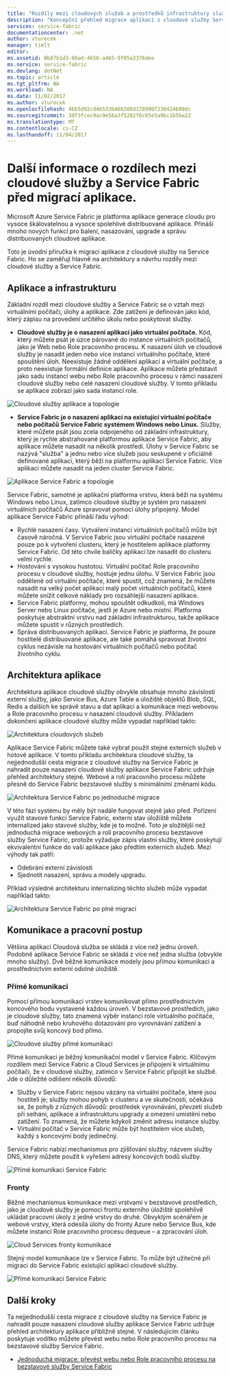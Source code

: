 ```yaml
---
title: "Rozdíly mezi cloudových služeb a prostředků infrastruktury služby | Microsoft Docs"
description: "Koncepční přehled migrace aplikací z cloudové služby Service Fabric."
services: service-fabric
documentationcenter: .net
author: vturecek
manager: timlt
editor: 
ms.assetid: 0b87b1d3-88ad-4658-a465-9f05a3376dee
ms.service: service-fabric
ms.devlang: dotNet
ms.topic: article
ms.tgt_pltfrm: NA
ms.workload: NA
ms.date: 11/02/2017
ms.author: vturecek
ms.openlocfilehash: 4bb5d92cd46533b46b388d178990f230424b09dc
ms.sourcegitcommit: 3df3fcec9ac9e56a3f5282f6c65e5a9bc1b5ba22
ms.translationtype: MT
ms.contentlocale: cs-CZ
ms.lasthandoff: 11/04/2017
---
```

# <a name="learn-about-the-differences-between-cloud-services-and-service-fabric-before-migrating-applications"></a>Další informace o rozdílech mezi cloudové služby a Service Fabric před migrací aplikace.
Microsoft Azure Service Fabric je platforma aplikace generace cloudu pro vysoce škálovatelnou a vysoce spolehlivé distribuované aplikace. Přináší mnoho nových funkcí pro balení, nasazování, upgrade a správu distribuovaných cloudové aplikace. 

Toto je úvodní příručka k migraci aplikace z cloudové služby na Service Fabric. Ho se zaměřují hlavně na architektury a návrhu rozdíly mezi cloudové služby a Service Fabric.

## <a name="applications-and-infrastructure"></a>Aplikace a infrastrukturu
Základní rozdíl mezi cloudové služby a Service Fabric se o vztah mezi virtuálními počítači, úlohy a aplikace. Zde zatížení je definován jako kód, který zápisu na provedení určitého úkolu nebo poskytovat služby.

* **Cloudové služby je o nasazení aplikací jako virtuální počítače.** Kód, který můžete psát je úzce párované do instance virtuálních počítačů, jako je Web nebo Role pracovního procesu. K nasazení úloh ve cloudové služby je nasadit jeden nebo více instancí virtuálního počítače, které spouštění úloh. Neexistuje žádné oddělení aplikací a virtuální počítače, a proto neexistuje formální definice aplikace. Aplikace můžete představit jako sadu instancí webu nebo Role pracovního procesu v rámci nasazení cloudové služby nebo celé nasazení cloudové služby. V tomto příkladu se aplikace zobrazí jako sada instancí role.

![Cloudové služby aplikace a topologie][1]

* **Service Fabric je o nasazení aplikací na existující virtuální počítače nebo počítačů Service Fabric systémem Windows nebo Linux.** Služby, které můžete psát jsou zcela odpojeného od základní infrastruktury, který je rychle abstrahované platformou aplikace Service Fabric, aby aplikace můžete nasadit na několik prostředí. Úlohy v Service Fabric se nazývá "služba" a jednu nebo více služeb jsou seskupené v oficiálně definované aplikací, který běží na platformu aplikací Service Fabric. Více aplikací můžete nasadit na jeden cluster Service Fabric.

![Aplikace Service Fabric a topologie][2]

Service Fabric, samotné je aplikační platforma vrstvu, která běží na systému Windows nebo Linux, zatímco cloudové služby je systém pro nasazení virtuálních počítačů Azure spravovat pomocí úlohy připojený.
Model aplikace Service Fabric přináší řadu výhod:

* Rychlé nasazení časy. Vytváření instancí virtuálních počítačů může být časově náročná. V Service Fabric jsou virtuální počítače nasazené pouze po k vytvoření clusteru, který je hostitelem aplikace platformy Service Fabric. Od této chvíle balíčky aplikací lze nasadit do clusteru velmi rychle.
* Hostování s vysokou hustotou. Virtuální počítač Role pracovního procesu v cloudové služby, hostuje jednu úlohu. V Service Fabric jsou oddělené od virtuální počítače, které spustit, což znamená, že můžete nasadit na velký počet aplikací malý počet virtuálních počítačů, které můžete snížit celkové náklady pro rozsáhlejší nasazení aplikace.
* Service Fabric platformy, mohou spouštět odkudkoli, má Windows Server nebo Linux počítače, jestli je Azure nebo místní. Platforma poskytuje abstraktní vrstvu nad základní infrastrukturou, takže aplikace můžete spustit v různých prostředích. 
* Správa distribuovaných aplikací. Service Fabric je platforma, že pouze hostitelé distribuované aplikace, ale také pomáhá spravovat životní cyklus nezávisle na hostování virtuálních počítačů nebo počítač životního cyklu.

## <a name="application-architecture"></a>Architektura aplikace
Architektura aplikace cloudové služby obvykle obsahuje mnoho závislostí externí služby, jako Service Bus, Azure Table a úložiště objektů Blob, SQL, Redis a dalších ke správě stavu a dat aplikaci a komunikace mezi webovou a Role pracovního procesu v nasazení cloudové služby. Příkladem dokončení aplikace cloudové služby může vypadat například takto:  

![Architektura cloudových služeb][9]

Aplikace Service Fabric můžete také vybrat použít stejné externích služeb v hotové aplikace. V tomto příkladu architektura cloudové služby, ta nejjednodušší cesta migrace z cloudové služby na Service Fabric je nahradit pouze nasazení cloudové služby aplikace Service Fabric udržuje přehled architektury stejné. Webové a rolí pracovního procesu můžete přesně do Service Fabric bezstavové služby s minimálními změnami kódu.

![Architektura Service Fabric po jednoduché migrace][10]

V této fázi systému by měly být nadále fungovat stejně jako před. Pořízení využít stavové funkcí Service Fabric, externí stav úložiště můžete internalized jako stavové služby, kde je to možné. Toto je složitější než jednoduchá migrace webových a rolí pracovního procesu bezstavové služby Service Fabric, protože vyžaduje zápis vlastní služby, které poskytují ekvivalentní funkce do vaší aplikace jako předtím externích služeb. Mezi výhody tak patří: 

* Odebrání externí závislosti 
* Sjednotit nasazení, správu a modely upgradu. 

Příklad výsledné architekturu internalizing těchto služeb může vypadat například takto:

![Architektura Service Fabric po plné migraci][11]

## <a name="communication-and-workflow"></a>Komunikace a pracovní postup
Většina aplikací Cloudová služba se skládá z více než jednu úroveň. Podobně aplikace Service Fabric se skládá z více než jedna služba (obvykle mnoho služby). Dvě běžné komunikace modely jsou přímou komunikaci a prostřednictvím externí odolné úložiště.

### <a name="direct-communication"></a>Přímé komunikaci
Pomocí přímou komunikaci vrstev komunikovat přímo prostřednictvím koncového bodu vystavené každou úroveň. V bezstavové prostředích, jako je cloudové služby, tato znamená výběr instanci role virtuálního počítače, buď náhodně nebo kruhového dotazování pro vyrovnávání zatížení a propojíte svůj koncový bod přímo.

![Cloudové služby přímé komunikaci][5]

 Přímé komunikaci je běžný komunikační model v Service Fabric. Klíčovým rozdílem mezi Service Fabric a Cloud Services je připojení k virtuálnímu počítači, že v cloudové služby, zatímco v Service Fabric připojit ke službě. Jde o důležité odlišení několik důvodů:

* Služby v Service Fabric nejsou vázány na virtuální počítače, které jsou hostiteli je; služby mohou pohyb v clusteru a ve skutečnosti, očekává se, že pohyb z různých důvodů: prostředek vyrovnávání, převzetí služeb při selhání, aplikace a infrastrukturu upgrady a omezení umístění nebo zatížení. To znamená, že můžete kdykoli změnit adresu instance služby. 
* Virtuální počítač v Service Fabric může být hostitelem více služeb, každý s koncovými body jedinečný.

Service Fabric nabízí mechanismus pro zjišťování služby, názvem služby DNS, který můžete použít k vyřešení adresy koncových bodů služby. 

![Přímé komunikaci Service Fabric][6]

### <a name="queues"></a>Fronty
Běžné mechanismus komunikace mezi vrstvami v bezstavové prostředích, jako je cloudové služby je pomocí frontu externího úložiště spolehlivě ukládat pracovní úkoly z jedné vrstvy do druhé. Obvyklým scénářem je webové vrstvy, která odesílá úlohy do fronty Azure nebo Service Bus, kde můžete instancí Role pracovního procesu dequeue – a zpracování úloh.

![Cloud Services fronty komunikace][7]

Stejný model komunikace lze v Service Fabric. To může být užitečné při migraci do Service Fabric existující aplikaci cloudové služby. 

![Přímé komunikaci Service Fabric][8]

## <a name="next-steps"></a>Další kroky
Ta nejjednodušší cesta migrace z cloudové služby na Service Fabric je nahradit pouze nasazení cloudové služby aplikace Service Fabric udržuje přehled architektury aplikace přibližně stejné. V následujícím článku poskytuje vodítko můžete převést webu nebo Role pracovního procesu na bezstavové služby Service Fabric.

* [Jednoduchá migrace: převést webu nebo Role pracovního procesu na bezstavové služby Service Fabric](service-fabric-cloud-services-migration-worker-role-stateless-service.md)

<!--Image references-->
[1]: ./media/service-fabric-cloud-services-migration-differences/topology-cloud-services.png
[2]: ./media/service-fabric-cloud-services-migration-differences/topology-service-fabric.png
[5]: ./media/service-fabric-cloud-services-migration-differences/cloud-service-communication-direct.png
[6]: ./media/service-fabric-cloud-services-migration-differences/service-fabric-communication-direct.png
[7]: ./media/service-fabric-cloud-services-migration-differences/cloud-service-communication-queues.png
[8]: ./media/service-fabric-cloud-services-migration-differences/service-fabric-communication-queues.png
[9]: ./media/service-fabric-cloud-services-migration-differences/cloud-services-architecture.png
[10]: ./media/service-fabric-cloud-services-migration-differences/service-fabric-architecture-simple.png
[11]: ./media/service-fabric-cloud-services-migration-differences/service-fabric-architecture-full.png
